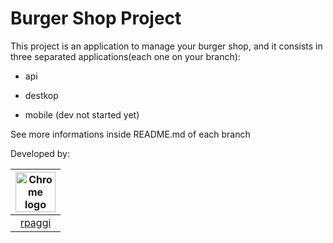 Burger Shop Project
================

This project is an application to manage your burger shop, and it consists in three separated applications(each one on your branch):

* api

* destkop

* mobile (dev not started yet)

See more informations inside README.md of each branch

Developed by:

| <img src="https://avatars0.githubusercontent.com/u/1770406?v=3&s=96" width="64px" height="64px" alt="Chrome logo"> |
|:---:|
| [rpaggi]("https://github.com/rpaggi") |
